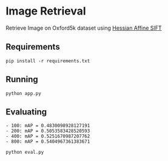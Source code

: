# Image Retrieval

Retrieve Image on Oxford5k dataset using [Hessian Affine SIFT](https://github.com/perdoch/hesaff)

## Requirements
```
pip install -r requirements.txt
```

## Running
```
python app.py
```

## Evaluating
    - 100: mAP = 0.4830098928127191
    - 200: mAP = 0.5053583428520593
    - 400: mAP = 0.5251670987207762
    - 800: mAP = 0.5404967361383671
```
python eval.py
```
